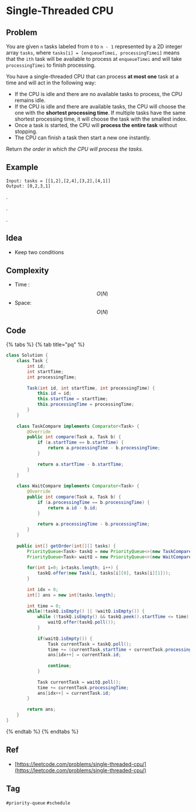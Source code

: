 # Single-Threaded CPU

## Problem



You are given `n`​​​​​​ tasks labeled from `0` to `n - 1` represented by a 2D integer array `tasks`, where `tasks[i] = [enqueueTimei, processingTimei]` means that the `i​​​​​​th`​​​​ task will be available to process at `enqueueTimei` and will take `processingTimei` to finish processing.

You have a single-threaded CPU that can process **at most one** task at a time and will act in the following way:

* If the CPU is idle and there are no available tasks to process, the CPU remains idle.
* If the CPU is idle and there are available tasks, the CPU will choose the one with the **shortest processing time**. If multiple tasks have the same shortest processing time, it will choose the task with the smallest index.
* Once a task is started, the CPU will **process the entire task** without stopping.
* The CPU can finish a task then start a new one instantly.

Return _the order in which the CPU will process the tasks._

## Example

```text
Input: tasks = [[1,2],[2,4],[3,2],[4,1]]
Output: [0,2,3,1]
```

.

.

.



## Idea

* Keep two conditions

## Complexity

* Time : $$O(N)$$ 
* Space: $$O(N)$$

## Code 



{% tabs %}
{% tab title="pq" %}
```java
class Solution {
    class Task {
        int id;
        int startTime;
        int processingTime;
        
        Task(int id, int startTime, int processingTime) {
            this.id = id;
            this.startTime = startTime;
            this.processingTime = processingTime;
        }
    }
    
    class TaskCompare implements Comparator<Task> {
        @Override
        public int compare(Task a, Task b) {
            if (a.startTime == b.startTime) {
                return a.processingTime - b.processingTime;
            }
            
            return a.startTime - b.startTime;
        }
    }
    
    class WaitCompare implements Comparator<Task> {
        @Override
        public int compare(Task a, Task b) {
            if (a.processingTime == b.processingTime) {
                return a.id - b.id;
            }
            
            return a.processingTime - b.processingTime;
        }
    }
    
    public int[] getOrder(int[][] tasks) {
        PriorityQueue<Task> taskQ = new PriorityQueue<>(new TaskCompare());
        PriorityQueue<Task> waitQ = new PriorityQueue<>(new WaitCompare());
        
        for(int i=0; i<tasks.length; i++) {
            taskQ.offer(new Task(i, tasks[i][0], tasks[i][1]));
        }
        
        int idx = 0;
        int[] ans = new int[tasks.length];
        
        int time = 0;
        while(!taskQ.isEmpty() || !waitQ.isEmpty()) {
            while (!taskQ.isEmpty() && taskQ.peek().startTime <= time) {
                waitQ.offer(taskQ.poll());
            }
            
            if(waitQ.isEmpty()) {
                Task currentTask = taskQ.poll();
                time += (currentTask.startTime + currentTask.processingTime);
                ans[idx++] = currentTask.id;
                
                continue;
            }
            
            Task currentTask = waitQ.poll();
            time += currentTask.processingTime;
            ans[idx++] = currentTask.id;
        }
        
        return ans;
    }
}
```
{% endtab %}
{% endtabs %}

## Ref

* [https://leetcode.com/problems/single-threaded-cpu/](https://leetcode.com/problems/single-threaded-cpu/)

## Tag

`#priority-queue` `#schedule` 

